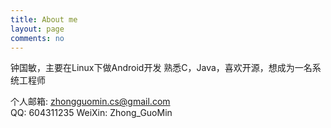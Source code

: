 ```yaml
---
title: About me
layout: page
comments: no
---
```

  
钟国敏，主要在Linux下做Android开发	
熟悉C，Java，喜欢开源，想成为一名系统工程师		

个人邮箱:	zhongguomin.cs@gmail.com	
QQ:			604311235
WeiXin:		Zhong_GuoMin


